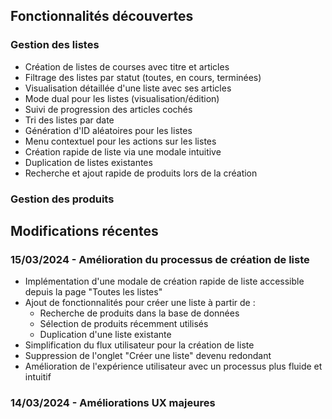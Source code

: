 ## Fonctionnalités découvertes

### Gestion des listes
- Création de listes de courses avec titre et articles
- Filtrage des listes par statut (toutes, en cours, terminées)
- Visualisation détaillée d'une liste avec ses articles
- Mode dual pour les listes (visualisation/édition)
- Suivi de progression des articles cochés
- Tri des listes par date
- Génération d'ID aléatoires pour les listes
- Menu contextuel pour les actions sur les listes
- Création rapide de liste via une modale intuitive
- Duplication de listes existantes
- Recherche et ajout rapide de produits lors de la création

### Gestion des produits

## Modifications récentes

### 15/03/2024 - Amélioration du processus de création de liste
- Implémentation d'une modale de création rapide de liste accessible depuis la page "Toutes les listes"
- Ajout de fonctionnalités pour créer une liste à partir de :
  - Recherche de produits dans la base de données
  - Sélection de produits récemment utilisés
  - Duplication d'une liste existante
- Simplification du flux utilisateur pour la création de liste
- Suppression de l'onglet "Créer une liste" devenu redondant
- Amélioration de l'expérience utilisateur avec un processus plus fluide et intuitif

### 14/03/2024 - Améliorations UX majeures 